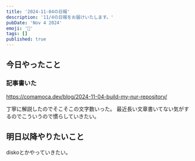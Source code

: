 ```yaml
---
title: '2024-11-04の日報'
description: '11/4の日報をお届けいたします。'
pubDate: 'Nov 4 2024'
emoji: '🦊'
tags: []
published: true
---
```


## 今日やったこと

### 記事書いた

https://comamoca.dev/blog/2024-11-04-build-my-nur-repository/

丁寧に解説したのでそこそこの文字数いった。
最近長い文章書いてない気がするのでこういうので慣らしていきたい。

## 明日以降やりたいこと

diskoとかやっていきたい。
